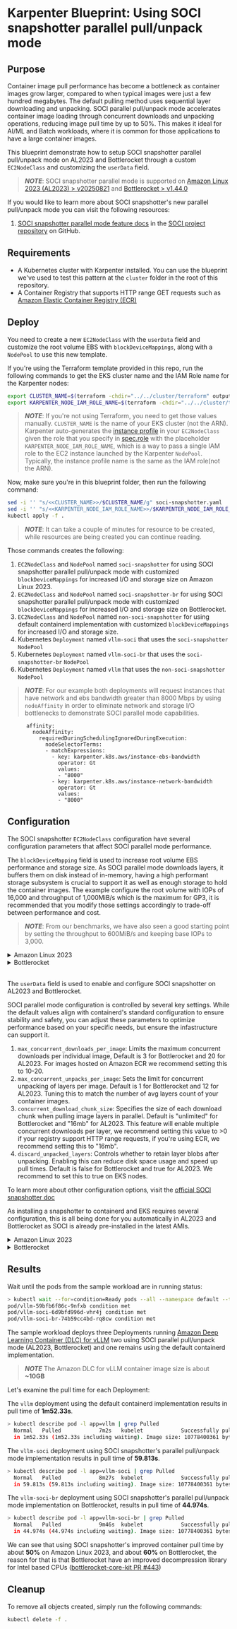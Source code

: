 
# Karpenter Blueprint: Using SOCI snapshotter parallel pull/unpack mode

## Purpose

Container image pull performance has become a bottleneck as container images grow larger, compared to when typical images were just a few hundred megabytes.
The default pulling method uses sequential layer downloading and unpacking. SOCI parallel pull/unpack mode accelerates container image loading through concurrent downloads and unpacking operations, reducing image pull time by up to 50%. This makes it ideal for AI/ML and Batch workloads, where it is common for those applications to have a large container images.

This blueprint demonstrate how to setup SOCI snapshotter parallel pull/unpack mode on AL2023 and Bottlerocket through a custom `EC2NodeClass` and customizing the `userData` field.

> ***NOTE***: SOCI snapshotter parallel mode is supported on [Amazon Linux 2023 (AL2023) > v20250821](https://github.com/awslabs/amazon-eks-ami/releases/tag/v20250821) and [Bottlerocket > v1.44.0](https://github.com/bottlerocket-os/bottlerocket/releases/tag/v1.44.0)

If you would like to learn more about SOCI snapshotter's new parallel pull/unpack mode you can visit the following resources:
1. [SOCI snapshotter parallel mode feature docs](https://github.com/awslabs/soci-snapshotter/blob/main/docs/parallel-mode.md) in the [SOCI project repository](https://github.com/awslabs/soci-snapshotter) on GitHub.

## Requirements

* A Kubernetes cluster with Karpenter installed. You can use the blueprint we've used to test this pattern at the `cluster` folder in the root of this repository.
* A Container Registry that supports HTTP range GET requests such as [Amazon Elastic Container Registry (ECR)](https://aws.amazon.com/ecr/)

## Deploy

You need to create a new `EC2NodeClass` with the `userData` field and customize the root volume EBS with `blockDeviceMappings`, along with a `NodePool` to use this new template.

If you're using the Terraform template provided in this repo, run the following commands to get the EKS cluster name and the IAM Role name for the Karpenter nodes:

```sh
export CLUSTER_NAME=$(terraform -chdir="../../cluster/terraform" output -raw cluster_name)
export KARPENTER_NODE_IAM_ROLE_NAME=$(terraform -chdir="../../cluster/terraform" output -raw node_instance_role_name)
```

> ***NOTE***: If you're not using Terraform, you need to get those values manually. `CLUSTER_NAME` is the name of your EKS cluster (not the ARN). Karpenter auto-generates the [instance profile](https://docs.aws.amazon.com/IAM/latest/UserGuide/id_roles_use_switch-role-ec2_instance-profiles) in your `EC2NodeClass` given the role that you specify in [spec.role](https://karpenter.sh/preview/concepts/nodeclasses/) with the placeholder `KARPENTER_NODE_IAM_ROLE_NAME`, which is a way to pass a single IAM role to the EC2 instance launched by the Karpenter `NodePool`. Typically, the instance profile name is the same as the IAM role(not the ARN).

Now, make sure you're in this blueprint folder, then run the following command:

```sh
sed -i '' "s/<<CLUSTER_NAME>>/$CLUSTER_NAME/g" soci-snapshotter.yaml
sed -i '' "s/<<KARPENTER_NODE_IAM_ROLE_NAME>>/$KARPENTER_NODE_IAM_ROLE_NAME/g" soci-snapshotter.yaml
kubectl apply -f .
```

> ***NOTE***: It can take a couple of minutes for resource to be created, while resources are being created you can continue reading.

Those commands creates the following:
1. `EC2NodeClass` and `NodePool` named `soci-snapshotter` for using SOCI snapshotter parallel pull/unpack mode with customized `blockDeviceMappings` for increased I/O and storage size on Amazon Linux 2023.
2. `EC2NodeClass` and `NodePool` named `soci-snapshotter-br` for using SOCI snapshotter parallel pull/unpack mode with customized `blockDeviceMappings` for increased I/O and storage size on Bottlerocket.
3. `EC2NodeClass` and `NodePool` named `non-soci-snapshotter` for using default containerd implementation with customized `blockDeviceMappings` for increased I/O and storage size.
4. Kubernetes `Deployment` named `vllm-soci` that uses the `soci-snapshotter` `NodePool`
5. Kubernetes `Deployment` named `vllm-soci-br` that uses the `soci-snapshotter-br` `NodePool`
6. Kubernetes `Deployment` named `vllm` that uses the `non-soci-snapshotter` `NodePool`

> ***NOTE***: For our example both deployments will request instances that have network and ebs bandwidth greater than 8000 Mbps by using `nodeAffinity` in order to eliminate network and storage I/O bottlenecks to demonstrate SOCI parallel mode capabilities.
```
      affinity:
        nodeAffinity:
          requiredDuringSchedulingIgnoredDuringExecution:
            nodeSelectorTerms:
            - matchExpressions:
              - key: karpenter.k8s.aws/instance-ebs-bandwidth
                operator: Gt
                values:
                - "8000"
              - key: karpenter.k8s.aws/instance-network-bandwidth
                operator: Gt
                values:
                - "8000"
```
## Configuration

The SOCI snapshotter `EC2NodeClass` configuration have several configuration parameters that affect SOCI parallel mode performance.

The `blockDeviceMapping` field is used to increase root volume EBS performance and storage size.
As SOCI parallel mode downloads layers, it buffers them on disk instead of in-memory, having a high performant storage subsystem is crucial to support it as well as enough storage to hold the container images.
The example configure the root volume with IOPs of 16,000 and throughput of 1,000MiB/s which is the maximum for GP3, it is recommended that you modify those settings accordingly to trade-off between performance and cost.
> ***NOTE***: From our benchmarks, we have also seen a good starting point by setting the throughput to 600MiB/s and keeping base IOPs to 3,000.

<details>
<summary>Amazon Linux 2023</summary>

```yaml
apiVersion: karpenter.k8s.aws/v1
kind: EC2NodeClass
metadata:
  name: soci-snapshotter
...
...
spec:
  blockDeviceMappings:
  - deviceName: /dev/xvda
    ebs:
      volumeSize: 100Gi
      volumeType: gp3
      throughput: 1000
      iops: 16000
...
...
```
</details>
<details>
<summary>Bottlerocket</summary>

Bottlerocket defaults to two block devices, one for Bottlerocket's control volume and the other for container resources such as images and logs, in the example below we have configured Bottlerocket's secondary block device with increased EBS storage & throughput to support SOCI parallel mode.

```yaml
apiVersion: karpenter.k8s.aws/v1
kind: EC2NodeClass
metadata:
  name: soci-snapshotter-br
...
...
spec:
  blockDeviceMappings:
    - deviceName: /dev/xvda
      ebs:
        volumeSize: 4Gi
        volumeType: gp3
        encrypted: true
    - deviceName: /dev/xvdb
      ebs:
        volumeSize: 100Gi
        volumeType: gp3
        throughput: 1000
        iops: 16000
        encrypted: true
...
...
```

</details>
<br>

The `userData` field is used to enable and configure SOCI snapshotter on AL2023 and Bottlerocket.

SOCI parallel mode configuration is controlled by several key settings. While the default values align with containerd's standard configuration to ensure stability and safety, you can adjust these parameters to optimize performance based on your specific needs, but ensure the infastructure can support it.

1. `max_concurrent_downloads_per_image`: Limits the maximum concurrent downloads per individual image, Default is 3 for Bottlerocket and 20 for AL2023. For images hosted on Amazon ECR we recommend setting this to 10-20.
2. `max_concurrent_unpacks_per_image`: Sets the limit for concurrent unpacking of layers per image. Default is 1 for Bottlerocket and 12 for AL2023. Tuning this to match the number of avg layers count of your container images.
3. `concurrent_download_chunk_size`: Specifies the size of each download chunk when pulling image layers in parallel. Default is "unlimited" for Bottlerocket and "16mb" for AL2023. This feature will enable multiple concurrent downloads per layer, we recommend setting this value to >0 if your registry support HTTP range requests, if you're using ECR, we recommend setting this to "16mb".
4. `discard_unpacked_layers`: Controls whether to retain layer blobs after unpacking. Enabling this can reduce disk space usage and speed up pull times. Default is false for Bottlerocket and true for AL2023. We recommend to set this to true on EKS nodes.

To learn more about other configuration options, visit the [official SOCI snapshotter doc](https://github.com/awslabs/soci-snapshotter/blob/main/docs/parallel-mode.md#configuration)

As installing a snapshotter to containerd and EKS requires several configuration, this is all being done for you automatically in AL2023 and Bottlerocket as SOCI is already pre-installed in the latest AMIs.

<details>
<summary>Amazon Linux 2023</summary>

SOCI snapshotter parallel mode can be enabled in AL2023 through featureGate named "FastImagePull", in AL2023 we use [`NodeConfig`](https://awslabs.github.io/amazon-eks-ami/nodeadm/doc/examples/#enabling-fast-image-pull-experimental) simplify various data plane configurations.


```yaml
apiVersion: karpenter.k8s.aws/v1
kind: EC2NodeClass
metadata:
  name: soci-snapshotter
...
...
spec:
...
...
  userData: |
    apiVersion: node.eks.aws/v1alpha1
    kind: NodeConfig
    spec:
      featureGates:
        FastImagePull: true
```

Modifying SOCI snapshotter parallel mode configuration in AL2023 requires modifying the `/etc/soci-snapshotter-grpc/config.toml` file, this can be achieved by a `userData` script as additional to the `NodeConfig` configuration.

The following sets `max_concurrent_downloads_per_image` and `max_concurrent_unpacks_per_image` to `10` respectively

```yaml
apiVersion: karpenter.k8s.aws/v1
kind: EC2NodeClass
metadata:
  name: soci-snapshotter
...
...
spec:
...
...
  userData: |
    MIME-Version: 1.0
    Content-Type: multipart/mixed; boundary="//"

    --//
    Content-Type: text/x-shellscript; charset="us-ascii"

    #!/bin/bash
    max_concurrent_downloads_per_image=10
    max_concurrent_unpacks_per_image=10

    sed -i "s/^max_concurrent_downloads_per_image = .*$/max_concurrent_downloads_per_image = $max_concurrent_downloads_per_image/" /etc/soci-snapshotter-grpc/config.toml
    sed -i "s/^max_concurrent_unpacks_per_image = .*$/max_concurrent_unpacks_per_image = $max_concurrent_unpacks_per_image/" /etc/soci-snapshotter-grpc/config.toml

    --//
    Content-Type: application/node.eks.aws

    apiVersion: node.eks.aws/v1alpha1
    kind: NodeConfig
    spec:
      featureGates:
        FastImagePull: true
    --//
```

</details>

<details>
<summary>Bottlerocket</summary>

SOCI snapshotter parallel mode can be enabled and configured in Bottlerocket through the [Settings API](https://bottlerocket.dev/en/os/1.44.x/api/settings/container-runtime-plugins/#tag-soci-parallel-pull-configuration).

In Bottlerocket, SOCI's data dir is configured at `/var/lib/soci-snapshotter`, to take advantage of instances with NVMe disks, we will need to configure ephemeral storage through Bottlerocket's Settings API, with `[settings.bootstrap-commands.k8s-ephemeral-storage]` as you can see below, we added `/var/lib/soci-snapshotter` as a bind dir.

```yaml
apiVersion: karpenter.k8s.aws/v1
kind: EC2NodeClass
metadata:
  name: soci-snapshotter-br
...
...
spec:
...
...
  userData: |
    [settings.container-runtime]
    snapshotter = "soci"
    [settings.container-runtime-plugins.soci-snapshotter]
    pull-mode = "parallel-pull-unpack"
    [settings.container-runtime-plugins.soci-snapshotter.parallel-pull-unpack]
    max-concurrent-downloads-per-image = 20
    concurrent-download-chunk-size = "16mb"
    max-concurrent-unpacks-per-image = 12
    discard-unpacked-layers = true
    [settings.bootstrap-commands.k8s-ephemeral-storage]
    commands = [
        ["apiclient", "ephemeral-storage", "init"],
        ["apiclient", "ephemeral-storage" ,"bind", "--dirs", "/var/lib/containerd", "/var/lib/kubelet", "/var/log/pods", "/var/lib/soci-snapshotter"]
    ]
    essential = true
    mode = "always"
```
</details>

## Results

Wait until the pods from the sample workload are in running status:
```sh
> kubectl wait --for=condition=Ready pods --all --namespace default --timeout=300s
pod/vllm-59bfb6f86c-9nfxb condition met
pod/vllm-soci-6d9bfd996d-vhr4j condition met
pod/vllm-soci-br-74b59cc4bd-rq8cw condition met
```

The sample workload deploys three Deployments running [Amazon Deep Learning Container (DLC) for vLLM](https://docs.aws.amazon.com/deep-learning-containers/latest/devguide/dlc-vllm-x86-ec2.html) two using SOCI parallel pull/unpack mode (AL2023, Bottlerocket) and one remains using the default containerd implementation.
> ***NOTE*** The Amazon DLC for vLLM container image size is about **~10GB**

Let's examine the pull time for each Deployment:

The `vllm` deployment using the default containerd implementation results in pull time of **1m52.33s**.
```sh
> kubectl describe pod -l app=vllm | grep Pulled
  Normal   Pulled            7m2s   kubelet            Successfully pulled image "763104351884.dkr.ecr.us-east-1.amazonaws.com/vllm:0.9-gpu-py312-ec2"
  in 1m52.33s (1m52.33s including waiting). Image size: 10778400361 bytes.
```

The `vllm-soci` deployment using SOCI snapshotter's parallel pull/unpack mode implementation results in pull time of **59.813s**.
```sh
> kubectl describe pod -l app=vllm-soci | grep Pulled
  Normal   Pulled            8m27s  kubelet            Successfully pulled image "763104351884.dkr.ecr.us-east-1.amazonaws.com/vllm:0.9-gpu-py312-ec2"
  in 59.813s (59.813s including waiting). Image size: 10778400361 bytes.
```

The `vllm-soci-br` deployment using SOCI snapshotter's parallel pull/unpack mode implementation on Bottlerocket, results in pull time of **44.974s**.
```sh
> kubectl describe pod -l app=vllm-soci-br | grep Pulled
  Normal   Pulled            9m46s  kubelet            Successfully pulled image "763104351884.dkr.ecr.us-east-1.amazonaws.com/vllm:0.9-gpu-py312-ec2"
  in 44.974s (44.974s including waiting). Image size: 10778400361 bytes.
```

We can see that using SOCI snapshotter's improved container pull time by about **50%** on Amazon Linux 2023, and about **60%** on Bottlerocket, the reason for that is that Bottlerocket have an improved decompression library for Intel based CPUs ([bottlerocket-core-kit PR #443](https://github.com/bottlerocket-os/bottlerocket-core-kit/pull/443))


## Cleanup

To remove all objects created, simply run the following commands:

```sh
kubectl delete -f .
```

